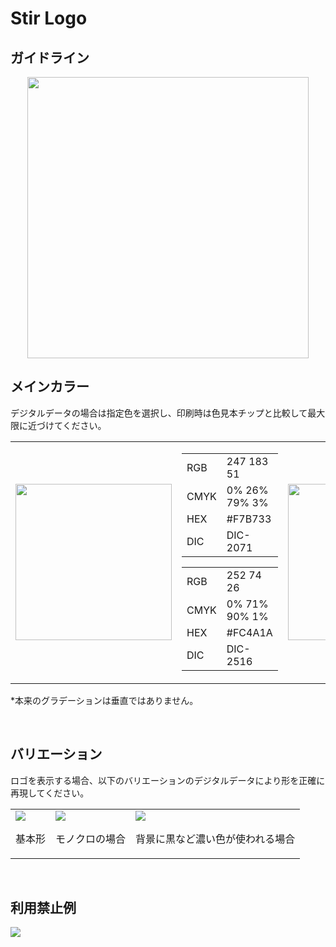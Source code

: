 <h1>Stir Logo</h1>
<h2>ガイドライン</h2>
<div align="center">
    <img src="https://github.com/StirNetwork/stir_logo/assets/71627059/a5a20378-32a4-4166-ba37-705d3c8cb629" width="450">
</div>

<h2>メインカラー</h2>
<p>デジタルデータの場合は指定色を選択し、印刷時は色見本チップと比較して最大限に近づけてください。</p>
<div>
  <table>
    <tr>
      <td><img src="https://github.com/StirNetwork/stir_logo/assets/71627059/0a4ecd21-15d9-4aa2-b870-696386294cc7" width="250"></td>
      <td>
        <table>
          <tr>
            <td>RGB</td>
            <td>247 183 51</td>
          </tr>
          <tr>
            <td>CMYK</td>
            <td>0% 26% 79% 3%</td>
          </tr>
          <tr>
            <td>HEX</td>
            <td>#F7B733</td>
          </tr>
          <tr>
            <td>DIC</td>
            <td>DIC-2071</td>
          </tr>
        </table>
        <table>
          <tr>
            <td>RGB</td>
            <td>252 74 26</td>
          </tr>
          <tr>
            <td>CMYK</td>
            <td>0% 71% 90% 1%</td>
          </tr>
          <tr>
            <td>HEX</td>
            <td>#FC4A1A</td>
          </tr>
          <tr>
            <td>DIC</td>
            <td>DIC-2516</td>
          </tr>
        </table>
      </td>
      <td><img src="https://github.com/StirNetwork/stir_logo/assets/71627059/dc8a1e30-e4d2-41f2-9be8-f8764dc6a933" width="250"></td>
       <td>
        <table>
          <tr>
            <td>RGB</td>
            <td>25 25 25</td>
          </tr>
          <tr>
            <td>CMYK</td>
            <td>0% 0% 0% 90%</td>
          </tr>
          <tr>
            <td>HEX</td>
            <td>#191919</td>
          </tr>
          <tr>
            <td>DIC</td>
            <td>DIC-555</td>
          </tr>
        </table>
      </td>
    </tr>
  </table>
</div>
<p>*本来のグラデーションは垂直ではありません。</p>
<br>

<h2>バリエーション</h2>
<p>ロゴを表示する場合、以下のバリエーションのデジタルデータにより形を正確に再現してください。</p>
<div>
    <table>
      <tr>
        <td><img src="https://github.com/StirNetwork/stir_logo/assets/71627059/a5a20378-32a4-4166-ba37-705d3c8cb629" width="auto"><br><p font size="1">基本形</p></td>
        <td><img src="https://github.com/StirNetwork/stir_logo/assets/71627059/196c9a02-8853-4cee-807a-7110f4c0fffb" width="auto"><br><p font size="1">モノクロの場合</p></td>
        <td><img src="https://github.com/StirNetwork/stir_logo/assets/71627059/499286f0-4e8e-4939-9fc3-f9cab3caa325" width="auto"><br><p font size="1">背景に黒など濃い色が使われる場合</p></td>
    </table>
</div>
<br>

<h2>利用禁止例</h2>
<div>
  <img src="https://github.com/StirNetwork/stir_logo/assets/71627059/ea19e0dc-9a6a-417c-8f24-bf8cd18def4e" width="auto">
</div>
<br>
